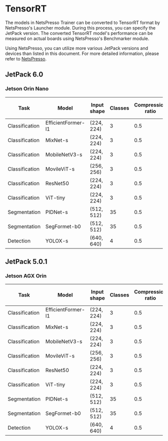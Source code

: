 # TensorRT

The models in NetsPresso Trainer can be converted to TensorRT format by NetsPresso's Launcher module. During this process, you can specify the JetPack version. The converted TensorRT model's performance can be measured on actual boards using NetsPresso's Benchmarker module.

Using NetsPresso, you can utilize more various JetPack versions and devices than listed in this document. For more detailed information, please refer to [NetsPresso](https://netspresso.ai/).

## JetPack 6.0

### Jetson Orin Nano

| Task | Model | Input shape | Classes | Compression ratio | Launcher | Latency (ms) | GPU Memory (MB) | CPU Memory (MB) | Ramarks |
|---|---|---|---|---|---|---|---|---|---|
| Classification | EfficientFormer-l1 | (224, 224) | 3 | 0.5 | ✅ | 4.0789 | 12.0 | - | onnx_opset=13 |
| Classification | MixNet-s | (224, 224) | 3 | 0.5 | ✅ | 6.6357 | 8.0 | 1.0 | onnx_opset=13 |
| Classification | MobileNetV3-s | (224, 224) | 3 | 0.5 | ✅ | 1.3361 | 2.0 | - | onnx_opset=13 |
| Classification | MovileViT-s | (256, 256) | 3 | 0.5 | ✅ | 6.1059 | 13.0 | - | onnx_opset=13 |
| Classification | ResNet50 | (224, 224) | 3 | 0.5 | ✅ | 3.2442 | 13.0 | - | onnx_opset=13 |
| Classification | ViT-tiny | (224, 224) | 3 | 0.5 | ✅ | 4.8896 | 7.0 | - | onnx_opset=13 |
| Segmentation | PIDNet-s | (512, 512) | 35 | 0.5 | ✅ | 6.5621 | 14.0 | - | onnx_opset=13 |
| Segmentation | SegFormet-b0 | (512, 512) | 35 | 0.5 | ✅ | 20.2404 | 43.0 | - | onnx_opset=13 |
| Detection | YOLOX-s | (640, 640) | 4 | 0.5 | ✅ | 14.1954 | 17.0 | - | onnx_opset=13 |

## JetPack 5.0.1

### Jetson AGX Orin

| Task | Model | Input shape | Classes | Compression ratio | Launcher | Latency (ms) | GPU Memory (MB) | CPU Memory (MB) | Ramarks |
|---|---|---|---|---|---|---|---|---|---|
| Classification | EfficientFormer-l1 | (224, 224) | 3 | 0.5 | ✅ | 1.3537 | 12.0 | 302.0 | onnx_opset=13 |
| Classification | MixNet-s | (224, 224) | 3 | 0.5 | ✅ | 2.1773 | 961.0 | 919.0 | onnx_opset=13 |
| Classification | MobileNetV3-s | (224, 224) | 3 | 0.5 | ✅ | 0.5944 | 2.0 | 301.0 | onnx_opset=13 |
| Classification | MovileViT-s | (256, 256) | 3 | 0.5 | ❌ | - | - | - | onnx_opset=13 |
| Classification | ResNet50 | (224, 224) | 3 | 0.5 | ✅ | 0.9516 | 13.0 | 302.0 | onnx_opset=13 |
| Classification | ViT-tiny | (224, 224) | 3 | 0.5 | ❌ | - | - | - | onnx_opset=13 |
| Segmentation | PIDNet-s | (512, 512) | 35 | 0.5 | ✅ | 1.7766 | 13.0 | 301.0 | onnx_opset=13 |
| Segmentation | SegFormet-b0 | (512, 512) | 35 | 0.5 | ❌ | - | - | - | onnx_opset=13 |
| Detection | YOLOX-s | (640, 640) | 4 | 0.5 | ✅ | 3.1722 | 19.0 | 302.0 | onnx_opset=13 |
